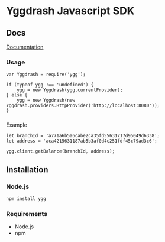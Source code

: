 # Yggdrash Javascript SDK

## Docs
[Documentation](https://yggdrash.atlassian.net/wiki/spaces/DEV/pages/32768001/SDK)

### Usage
```
var Yggdrash = require('ygg');

if (typeof ygg !== 'undefined') {
    ygg = new Yggdrash(ygg.currentProvider);
} else {
    ygg = new Yggdrash(new Yggdrash.providers.HttpProvider('http://localhost:8080'));
}
```

###
Example
```
let branchId = 'a771a6b5a6cabe2ca35fd55631717d95049d6338';
let address = 'aca4215631187ab5b3af0d4c251fdf45c79ad3c6';

ygg.client.getBalance(branchId, address);
```

## Installation

### Node.js

```bash
npm install ygg
```


### Requirements

* Node.js
* npm
